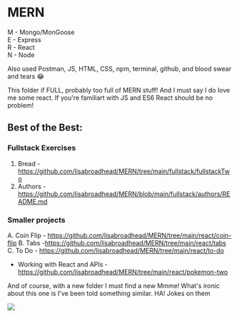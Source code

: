 # MERN

M - Mongo/MonGoose </br>
E - Express </br>
R - React </br>
N - Node </br>

Also used Postman, JS, HTML, CSS, npm, terminal, github, and blood swear and tears 😂

This folder if FULL, probably too full of MERN stuff! And I must say I do love me some react. If you're familiart with JS and ES6 React should be no problem!

## Best of the Best:
### Fullstack Exercises
1. Bread - https://github.com/lisabroadhead/MERN/tree/main/fullstack/fullstackTwo
2. Authors - https://github.com/lisabroadhead/MERN/blob/main/fullstack/authors/README.md

### Smaller projects
A. Coin Flip - https://github.com/lisabroadhead/MERN/tree/main/react/coin-flip
B. Tabs -https://github.com/lisabroadhead/MERN/tree/main/react/tabs
C. To Do - https://github.com/lisabroadhead/MERN/tree/main/react/to-do

- Working with React and APIs - https://github.com/lisabroadhead/MERN/tree/main/react/pokemon-two


And of course, with a new folder I must find a new Mmme! What's ironic about this one is I've been told something similar. HA! Jokes on them</br>

![](https://github.com/lisabroadhead/MERN/blob/main/images.jpeg) 


